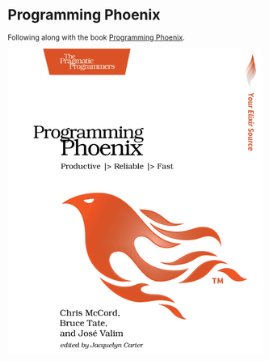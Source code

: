 Programming Phoenix
===================

Following along with the book [Programming Phoenix](https://pragprog.com/book/phoenix/programming-phoenix).

![Programming Phoenix book cover](./phoenix.jpg)
